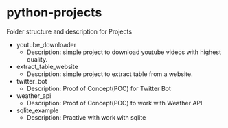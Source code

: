 # python-projects

Folder structure and description for Projects
- youtube_downloader
  - Description: simple project to download youtube videos with highest quality.
- extract_table_website
  - Description: simple project to extract table from a website.
- twitter_bot
  - Description: Proof of Concept(POC) for Twitter Bot
- weather_api
  - Description: Proof of Concept(POC) to work with Weather API
- sqlite_example
  - Description: Practive with work with sqlite
